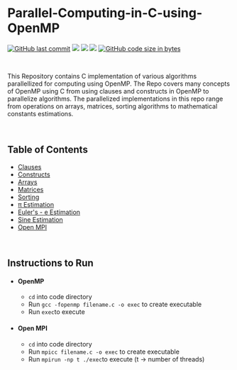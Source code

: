 # Parallel-Computing-in-C-using-OpenMP

[![GitHub last commit](https://img.shields.io/github/last-commit/Defcon27/Parallel-Computing-in-C-using-OpenMP?color=green&logo=github&style=flat)](https://github.com/Defcon27/Parallel-Computing-in-C-using-OpenMP) 
<img src="https://img.shields.io/badge/%20Language%20-%2300599C.svg?&style=flat&logo=c&logoColor=white"/>
<img src="https://img.shields.io/badge/OpenMP-05747d?&style=flat"/>
<img src="https://img.shields.io/badge/-Open%20MPI-007ac1"/>
[![GitHub code size in bytes](https://img.shields.io/github/languages/code-size/Defcon27/Parallel-Computing-in-C-using-OpenMP?color=red&logo=c&style=flat)](https:/Defcon27/Parallel-Computing-in-C-using-OpenMP)

<br>

This Repository contains C implementation of various algorithms parallellized for computing using OpenMP. The Repo covers many concepts of OpenMP using C from using clauses and constructs in OpenMP to parallelize algorithms. The parallelized implementations in this repo range from operations on arrays, matrices, sorting algorithms to mathematical constants estimations.

<br>

## Table of Contents

- [Clauses](https://github.com/Defcon27/Parallel-Computing-in-C-using-OpenMP/tree/master/Clauses)
- [Constructs](https://github.com/Defcon27/Parallel-Computing-in-C-using-OpenMP/tree/master/Constructs)
- [Arrays](https://github.com/Defcon27/Parallel-Computing-in-C-using-OpenMP/tree/master/Arrays)
- [Matrices](https://github.com/Defcon27/Parallel-Computing-in-C-using-OpenMP/tree/master/Matrices)
- [Sorting](https://github.com/Defcon27/Parallel-Computing-in-C-using-OpenMP/tree/master/Sorting)
- [π Estimation](https://github.com/Defcon27/Parallel-Computing-in-C-using-OpenMP/blob/master/pi_estimation_integration.c)
- [Euler's - e Estimation](https://github.com/Defcon27/Parallel-Computing-in-C-using-OpenMP/blob/master/exponent_e_estimation.c)
- [Sine Estimation](https://github.com/Defcon27/Parallel-Computing-in-C-using-OpenMP/blob/master/sine_x_estimation.c)
- [Open MPI](https://github.com/Defcon27/Parallel-Computing-in-C-using-OpenMP/tree/master/Open%20MPI)

<br>

## Instructions to Run

* #### OpenMP  
  * `cd` into code directory
  * Run `gcc -fopenmp filename.c -o exec` to create executable
  * Run `exec`to execute
  
* #### Open MPI  
  * `cd` into code directory
  * Run `mpicc filename.c -o exec` to create executable
  * Run `mpirun -np t ./exec`to execute (t -> number of threads)


